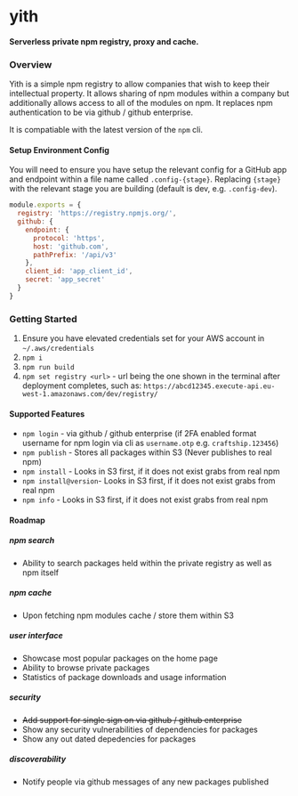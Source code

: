 # yith
#### Serverless private npm registry, proxy and cache.

### Overview
Yith is a simple npm registry to allow companies that wish to
keep their intellectual property.  It allows sharing of npm modules
within a company but additionally allows access to all of the
modules on npm.  It replaces npm authentication to be via github / github
enterprise.

It is compatiable with the latest version of the `npm` cli.

#### Setup Environment Config
You will need to ensure you have setup the relevant config for a GitHub
app and endpoint within a file name called `.config-{stage}`.  Replacing
`{stage}` with the relevant stage you are building (default is dev, e.g. `.config-dev`).

``` js
module.exports = {
  registry: 'https://registry.npmjs.org/',
  github: {
    endpoint: {
      protocol: 'https',
      host: 'github.com',
      pathPrefix: '/api/v3'
    },
    client_id: 'app_client_id',
    secret: 'app_secret'
  }
}
```

### Getting Started
1. Ensure you have elevated credentials set for your AWS account in `~/.aws/credentials`
2. `npm i`
3. `npm run build`
4. `npm set registry <url>` - url being the one shown in the terminal after deployment completes, such as:
`https://abcd12345.execute-api.eu-west-1.amazonaws.com/dev/registry/`

#### Supported Features
* `npm login` - via github / github enterprise (if 2FA enabled format username for npm login via cli as `username.otp` e.g. `craftship.123456`)
* `npm publish` - Stores all packages within S3 (Never publishes to real npm)
* `npm install` - Looks in S3 first, if it does not exist grabs from real npm
* `npm install@version`- Looks in S3 first, if it does not exist grabs from real npm
* `npm info` - Looks in S3 first, if it does not exist grabs from real npm

#### Roadmap
##### npm search
* Ability to search packages held within the private registry as well as npm itself

##### npm cache
* Upon fetching npm modules cache / store them within S3

##### user interface
* Showcase most popular packages on the home page
* Ability to browse private packages
* Statistics of package downloads and usage information

##### security
* ~~Add support for single sign on via github / github enterprise~~
* Show any security vulnerabilities of dependencies for packages
* Show any out dated depedencies for packages

##### discoverability
* Notify people via github messages of any new packages published
